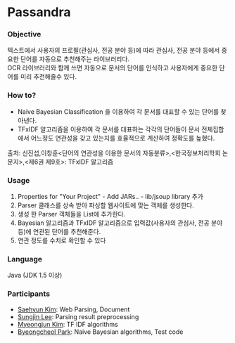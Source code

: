 ﻿# Passandra

### Objective

텍스트에서 사용자의 프로필(관심사, 전공 분야 등)에 따라 관심사, 전공 분야 등에서 중요한 단어를 자동으로 추천해주는 라이브러리다.  
OCR 라이브러리와 함께 쓰면 자동으로 문서의 단어를 인식하고 사용자에게 중요한 단어를 미리 추천해줄수 있다.  

### How to?

* Naive Bayesian Classification 을 이용하여 각 문서를 대표할 수 있는 단어를 찾아낸다.  
* TFxIDF 알고리즘을 이용하여 각 문서를 대표하는 각각의 단어들이 문서 전체집합에서 어느정도 연관성을 갖고 있는지를 효율적으로 계산하여 정확도를 높혔다.  

출처: 신진섭,이창훈<단어의 연관성을 이용한 문서의 자동분류>,<한국정보처리학회 논문지>,<제6권 제9호>: TFxIDF 알고리즘  

### Usage

1. Properties for "Your Project" - Add JARs.. - lib/jsoup library 추가  
2. Parser 클래스를 상속 받아 파싱할 웹사이트에 맞는 객체를 생성한다.  
3. 생성 한 Parser 객체들을 List에 추가한다.  
4. Bayesian 알고리즘과 TFxIDF 알고리즘으로 입력값(사용자의 관심사, 전공 분야 등)에 연관된 단어를 추천해준다.
5. 연관 정도를 수치로 확인할 수 있다 

### Language

Java (JDK 1.5 이상)

### Participants

* [Saehyun Kim](https://github.com/saehyun/): Web Parsing, Document  
* [Sungjin Lee](https://github.com/qchonjae): Parsing result preprocessing  
* [Myeongjun Kim](https://github.com/kimmyeongjun): TF IDF algorithms  
* [Byeongcheol Park](https://github.com/gkr2410): Naive Bayesian algorithms, Test code  
